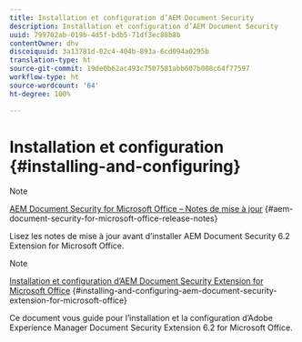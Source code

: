 ```yaml
---
title: Installation et configuration d’AEM Document Security
description: Installation et configuration d’AEM Document Security
uuid: 799702ab-019b-4d5f-bdb5-71df3ec88b8b
contentOwner: dhv
discoiquuid: 3a13781d-02c4-404b-893a-6cd094a0295b
translation-type: ht
source-git-commit: 19de0b62ac493c7507581abb607b008c64f77597
workflow-type: ht
source-wordcount: '64'
ht-degree: 100%

---
```



# Installation et configuration {#installing-and-configuring}

>[!NOTE]
>
>[AEM Document Security for Microsoft Office – Notes de mise à jour](../document-security-extension-release-notes.md) {#aem-document-security-for-microsoft-office-release-notes}
>
>Lisez les notes de mise à jour avant d’installer AEM Document Security 6.2 Extension for Microsoft Office.

>[!NOTE]
>
>[Installation et configuration d’AEM Document Security Extension for Microsoft Office](../installing-configuring-aemdsext.md) {#installing-and-configuring-aem-document-security-extension-for-microsoft-office}
>
>Ce document vous guide pour l’installation et la configuration d’Adobe Experience Manager Document Security Extension 6.2 for Microsoft Office.

